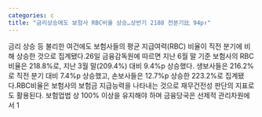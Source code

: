 ```yaml
---
categories: c
title: "금리상승에도 보험사 RBC비율 상승…상반기 2188 전분기比 94p↑"
---
```

금리 상승 등 불리한 여건에도 보험사들의 평균 지급여력(RBC) 비율이 직전 분기에 비해 상승한 것으로 집계됐다.26일 금융감독원에 따르면 지난 6월 말 기준 보험사의 RBC비율은 218.8%로, 지난 3월 말(209.4%) 대비 9.4%p 상승했다. 생보사들은 216.2%로 직전 분기 대비 7.4%p 상승했고, 손보사들은 12.7%p 상승한 223.2%로 집계됐다.RBC비율은 보험사의 보험금 지급능력을 나타내는 것으로 재무건전성 판단의 지표로도 활용된다. 보험업법 상 100% 이상을 유지해야 하며 금융당국은 선제적 관리차원에서 1
